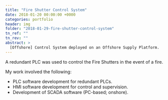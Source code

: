 ```yaml
---
title: "Fire Shutter Control System"
date: 2018-01-20 00:00:00 +0000
categories: portfolio
header: img
folder: "2018-01-29-fire-shutter-control-system"
tn_ref: ""
tn_rev: ""
abstract: >
  [Offshore] Control System deployed on an Offshore Supply Platform.
---
```


A redundant PLC was used to control the Fire Shutters in the event of a fire.

My work involved the following:

- PLC software development for redundant PLCs.
- HMI software development for control and supervision.
- Development of SCADA software (PC-based; onshore).

